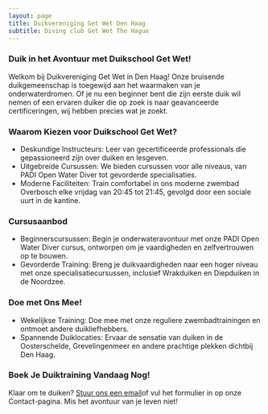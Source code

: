 ```yaml
---
layout: page
title: Duikvereniging Get Wet Den Haag
subtitle: Diving club Get Wet The Hague
---
```


### Duik in het Avontuur met Duikschool Get Wet!

Welkom bij Duikvereniging Get Wet in Den Haag! Onze bruisende duikgemeenschap is toegewijd aan het waarmaken van je onderwaterdromen. Of je nu een beginner bent die zijn eerste duik wil nemen of een ervaren duiker die op zoek is naar geavanceerde certificeringen, wij hebben precies wat je zoekt.

### Waarom Kiezen voor Duikschool Get Wet?

- Deskundige Instructeurs: Leer van gecertificeerde professionals die gepassioneerd zijn over duiken en lesgeven.
- Uitgebreide Cursussen: We bieden cursussen voor alle niveaus, van PADI Open Water Diver tot gevorderde specialisaties.
- Moderne Faciliteiten: Train comfortabel in ons moderne zwembad Overbosch elke vrijdag van 20:45 tot 21:45, gevolgd door een sociale uurt in de kantine.

### Cursusaanbod

- Beginnerscursussen: Begin je onderwateravontuur met onze PADI Open Water Diver cursus, ontworpen om je vaardigheden en zelfvertrouwen op te bouwen.
- Gevorderde Training: Breng je duikvaardigheden naar een hoger niveau met onze specialisatiecursussen, inclusief Wrakduiken en Diepduiken in de Noordzee.

### Doe met Ons Mee!

- Wekelijkse Training: Doe mee met onze reguliere zwembadtrainingen en ontmoet andere duikliefhebbers.
- Spannende Duiklocaties: Ervaar de sensatie van duiken in de Oosterschelde, Grevelingenmeer en andere prachtige plekken dichtbij Den Haag.

### Boek Je Duiktraining Vandaag Nog!

Klaar om te duiken? [Stuur ons een email](mailto:info@get-wet.nl?subject=Noordzee%20duiken)of vul het formulier in op onze Contact-pagina. Mis het avontuur van je leven niet!